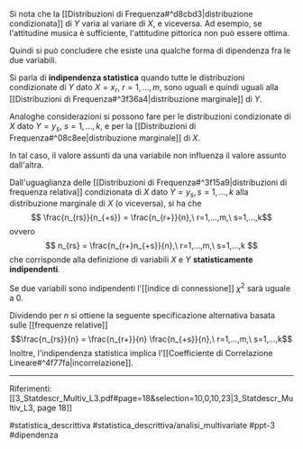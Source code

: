 Si nota che la [[Distribuzioni di Frequenza#^d8cbd3|distribuzione condizionata]] di $Y$ varia al variare di $X$, e viceversa. Ad esempio, se l'attitudine musica è sufficiente, l'attitudine pittorica non può essere ottima.

Quindi si può concludere che esiste una qualche forma di dipendenza fra le due variabili.

Si parla di **indipendenza statistica** quando tutte le distribuzioni condizionate di $Y$ dato $X = x_r,\ r=1,...,m$, sono uguali e quindi uguali alla [[Distribuzioni di Frequenza#^3f36a4|distribuzione marginale]] di $Y$.

Analoghe considerazioni si possono fare per le distribuzioni condizionate di $X$ dato $Y = y_s,\ s=1,...,k$, e per la [[Distribuzioni di Frequenza#^08c8ee|distribuzione marginale]] di $X$.

In tal caso, il valore assunti da una variabile non influenza il valore assunto dall'altra.

Dall'uguaglianza delle [[Distribuzioni di Frequenza#^3f15a9|distribuzioni di frequenza relativa]] condizionata di $X$ dato $Y=y_s, s=1,...,k$ alla distribuzione marginale di $X$ (o viceversa), si ha che $$ \frac{n_{rs}}{n_{+s}} = \frac{n_{r+}}{n},\ r=1,...,m,\ s=1,...,k$$ ovvero $$ n_{rs} = \frac{n_{r+}n_{+s}}{n},\ r=1,...,m,\ s=1,...,k $$ che corrisponde alla definizione di variabili $X$ e $Y$ **statisticamente indipendenti**.

Se due variabili sono indipendenti l'[[indice di connessione]] $\chi^2$ sarà uguale a 0.

Dividendo per $n$ si ottiene la seguente specificazione alternativa basata sulle [[frequenze relative]] $$\frac{n_{rs}}{n} = \frac{n_{r+}}{n} \frac{n_{+s}}{n},\ r=1,...,m,\ s=1,...,k$$
Inoltre, l'indipendenza statistica implica l'[[Coefficiente di Correlazione Lineare#^4f77fa|incorrelazione]].

***
Riferimenti:
[[3_Statdescr_Multiv_L3.pdf#page=18&selection=10,0,10,23|3_Statdescr_Multiv_L3, page 18]]

#statistica_descrittiva 
#statistica_descrittiva/analisi_multivariate 
#ppt-3 
#dipendenza 